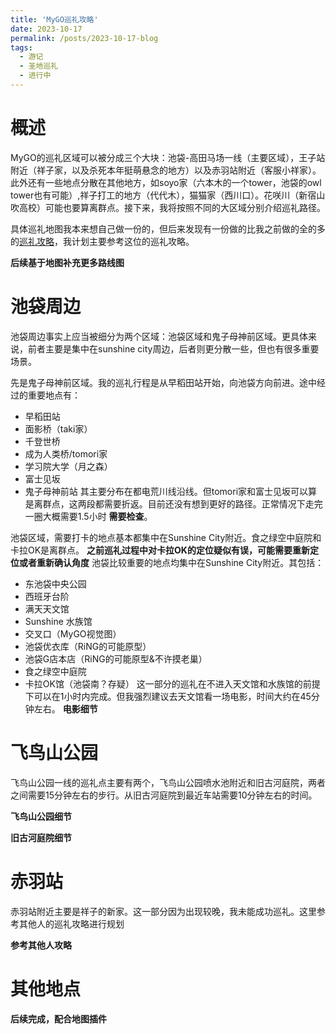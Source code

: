 ```yaml
---
title: 'MyGO巡礼攻略'
date: 2023-10-17
permalink: /posts/2023-10-17-blog
tags:
  - 游记
  - 圣地巡礼
  - 进行中
---
```


概述
======

MyGO的巡礼区域可以被分成三个大块：池袋-高田马场一线（主要区域），王子站附近（祥子家，以及杀死本年挺萌悬念的地方）以及赤羽站附近（客服小祥家）。此外还有一些地点分散在其他地方，如soyo家（六本木的一个tower，池袋的owl tower也有可能）,祥子打工的地方（代代木），猫猫家（西川口）。花咲川（新宿山吹高校）可能也要算离群点。接下来，我将按照不同的大区域分别介绍巡礼路径。

具体巡礼地图我本来想自己做一份的，但后来发现有一份做的比我之前做的全的多的[巡礼攻略](https://tensei-yabuki.hatenablog.com/entry/2023/10/02/230000)，我计划主要参考这位的巡礼攻略。

**后续基于地图补充更多路线图**

池袋周边
======

池袋周边事实上应当被细分为两个区域：池袋区域和鬼子母神前区域。更具体来说，前者主要是集中在sunshine city周边，后者则更分散一些，但也有很多重要场景。

先是鬼子母神前区域。我的巡礼行程是从早稻田站开始，向池袋方向前进。途中经过的重要地点有：
* 早稻田站
* 面影桥（taki家）
* 千登世桥
* 成为人类桥/tomori家
* 学习院大学（月之森）
* 富士见坂
* 鬼子母神前站
其主要分布在都电荒川线沿线。但tomori家和富士见坂可以算是离群点，这两段都需要折返。目前还没有想到更好的路径。正常情况下走完一圈大概需要1.5小时 **需要检查**。

池袋区域，需要打卡的地点基本都集中在Sunshine City附近。食之绿空中庭院和卡拉OK是离群点。 **之前巡礼过程中对卡拉OK的定位疑似有误，可能需要重新定位或者重新确认角度** 池袋比较重要的地点均集中在Sunshine City附近。其包括：
* 东池袋中央公园
* 西班牙台阶
* 满天天文馆
* Sunshine 水族馆
* 交叉口（MyGO视觉图）
* 池袋优衣库（RiNG的可能原型）
* 池袋G店本店（RiNG的可能原型&不许摸老巢）
* 食之绿空中庭院
* 卡拉OK馆（池袋南？存疑）
这一部分的巡礼在不进入天文馆和水族馆的前提下可以在1小时内完成。但我强烈建议去天文馆看一场电影，时间大约在45分钟左右。 **电影细节**

飞鸟山公园
======
飞鸟山公园一线的巡礼点主要有两个，飞鸟山公园喷水池附近和旧古河庭院，两者之间需要15分钟左右的步行。从旧古河庭院到最近车站需要10分钟左右的时间。

**飞鸟山公园细节**

**旧古河庭院细节**

赤羽站
======
赤羽站附近主要是祥子的新家。这一部分因为出现较晚，我未能成功巡礼。这里参考其他人的巡礼攻略进行规划

**参考其他人攻略**

其他地点
======

**后续完成，配合地图插件**
